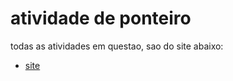 # atividade de ponteiro

todas as atividades em questao, sao do site abaixo: <br>

- [site](https://www.codingame.com/playgrounds/24988/programacao-c/praticando-ponteiros-e-funcoes)